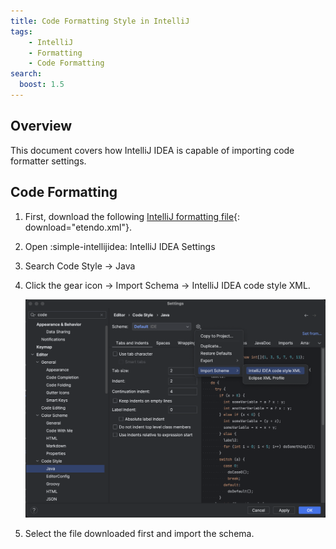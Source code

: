 ```yaml
---
title: Code Formatting Style in IntelliJ
tags:
    - IntelliJ
    - Formatting
    - Code Formatting
search:
  boost: 1.5
---
```

## Overview

This document covers how IntelliJ IDEA  is capable of importing code formatter settings.

## Code Formatting

1. First, download the following [IntelliJ formatting file](../../../../assets/developer-guide/etendo-classic/getting-started/instalation/code-formatting-style-in-intellij/etendo.xml){: download="etendo.xml"}.
2. Open :simple-intellijidea: IntelliJ IDEA Settings 
3. Search Code Style → Java
4. Click the gear icon → Import Schema → IntelliJ IDEA code style XML. 

    ![code-style-java](../../../../assets/developer-guide/etendo-classic/getting-started/instalation/code-formatting-style-in-intellij/code-style-java.png)

5. Select the file downloaded first and import the schema.